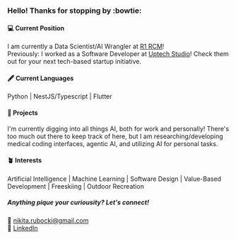 ### Hello! Thanks for stopping by :bowtie:

#### :computer: Current Position
I am currently a Data Scientist/AI Wrangler at [R1 RCM](https://www.r1rcm.com/)! 
<br>
Previously: I worked as a Software Developer at [Uptech Studio](https://www.uptechstudio.com/about-us)! Check them out for your next tech-based startup initiative.

#### :fountain_pen: Current Languages
Python | NestJS/Typescript | Flutter

#### :telescope: Projects
I'm currently digging into all things AI, both for work and personally! There's too much out there to keep track of here, but I am researching/developing medical coding interfaces, agentic AI, and utilizing AI for personal tasks.

#### :potted_plant: Interests
Artificial Intelligence | Machine Learning | Software Design | Value-Based Development | Freeskiing | Outdoor Recreation

##### Anything pique your curiousity? Let's connect!
:email: nikita.rubocki@gmail.com
<br>
:link: [LinkedIn](https://www.linkedin.com/in/nikita-rubocki/)




<!--
## &#x1f4c8; GitHub Stats


<img align="center" src="https://github-readme-stats.vercel.app/api/top-langs/?username=NikitaRubocki&count_private=true&langs_count=8&card_width=320&theme=rose_pine&layout=compact" />
<br><br>
<img align="center" src="https://github-readme-stats.vercel.app/api?username=NikitaRubocki&show_icons=true&count_private=true&theme=rose_pine" alt="Nikita's GitHub Stats" />

**NikitaRubocki/nikitarubocki** is a ✨ _special_ ✨ repository because its `README.md` (this file) appears on your GitHub profile.

Here are some ideas to get you started:

- 🔭 I’m currently working on ...
- 🌱 I’m currently learning ...
- 👯 I’m looking to collaborate on ...
- 🤔 I’m looking for help with ...
- 💬 Ask me about ...
- 📫 How to reach me: ...
- 😄 Pronouns: ...
- ⚡ Fun fact: ...
-->
